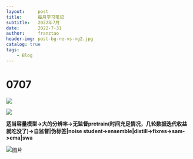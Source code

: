 ```yaml
---
layout:     post
title:      每月学习笔记
subtitle:   2022年7月
date:       2022-7-31
author:     franztao
header-img: post-bg-re-vs-ng2.jpg
catalog: true
tags:
    - Blog
---
```


# 0707

![](C:\Users\franztao\AppData\Roaming\marktext\images\2022-07-13-21-22-39-62rHWeYfo9.jpg)

![](C:\Users\franztao\AppData\Roaming\marktext\images\2022-07-13-21-25-11-AFjmBPhtXf.jpg)

**适当容量模型->大的分辨率->无监督pretrain(时间充足情况，几轮数据迭代收益就吃没了)->自监督|伪标签|noise student->ensemble|distill->fixres->sam->ema|swa**

![图片](https://mmbiz.qpic.cn/sz_mmbiz_jpg/gYUsOT36vfqdXqU6ZhibsPGG90QeZJSicfOc9HrfJFlt5Zo7sP2ZtLhjQaWcEFQbWfhZk3D51uGRMHN9apiatx4QA/640?wx_fmt=jpeg&wxfrom=5&wx_lazy=1&wx_co=1)
